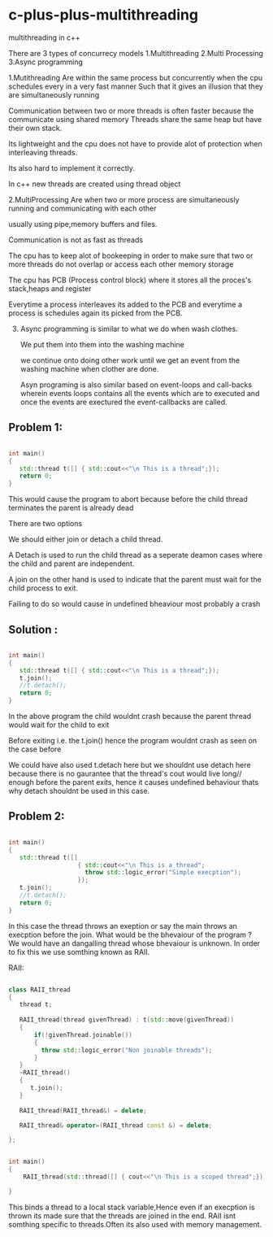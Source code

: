 # c-plus-plus-multithreading
multithreading in c++

There are 3 types of concurrecy models
1.Multithreading
2.Multi Processing
3.Async programming


1.Mutithreading
  Are within the same process but concurrently when the cpu schedules every in a very fast manner 
  Such that it gives an illusion that they are simultaneously running
  
  Communication between two or more threads is often faster because the communicate using shared memory
  Threads share the same heap but have their own stack.
 
  Its lightweight and the cpu does not have to provide alot of protection when interleaving threads.
  
  Its also hard to implement it correctly.

  In c++ new threads are created using thread object


2.MultiProcessing
  Are when two or more process are simultaneously running and communicating with each other

  usually using pipe,memory buffers and files.

  Communication is not as fast as threads 

  The cpu has to keep alot of bookeeping in order to make sure that two or more threads do not
  overlap or access each other memory storage
 
  The cpu has PCB (Process control block) where it stores all the proces's stack,heaps and register
  
  Everytime a process interleaves its added to the PCB and everytime a process is schedules again its picked from the PCB.

3. Async programming is similar to what we do when wash clothes. 

   We put them into them into the washing machine 

   we continue onto doing other work until we get an event from the washing machine when clother are done.
   
   Asyn programing is also similar based on event-loops and call-backs wherein events loops contains all the events which are to executed and once the events are exectured the event-callbacks are called.
  
## Problem 1:

```c++

int main()
{
   std::thread t([] { std::cout<<"\n This is a thread";});
   return 0;
}

```
This would cause the program to abort because before the child thread terminates the parent is already dead

There are two options 

We should either join or detach a child thread.

A Detach is used to run the child thread as a seperate deamon cases where the child and parent are independent.

A join on the other hand is used to indicate that the parent must wait for the child process to exit.

Failing to do so would cause in undefined bheaviour most probably a crash


## Solution :

```c++

int main()
{
   std::thread t([] { std::cout<<"\n This is a thread";});
   t.join();
   //t.detach();
   return 0;
}


```

In the above program the child wouldnt crash because the parent thread would wait for the child to exit

Before exiting i.e. the t.join() hence the program wouldnt crash as seen on the case before

We could have also used t.detach here but we shouldnt use detach here because there is no gaurantee that the thread's cout would live long// enough before the parent exits, hence it causes undefined behaviour thats why detach shouldnt be used in this case.

## Problem 2:

```c++

int main()
{
   std::thread t([] 
                   { std::cout<<"\n This is a thread";
                     throw std::logic_error("Simple execption");
                   });
   t.join();
   //t.detach();
   return 0;
}

```
In this case the thread throws an exeption or say the main throws an execption before the join.
What would be the bhevaiour of the program ?
We would have an dangalling thread whose bhevaiour is unknown.
In order to fix this we use somthing known as RAII.

RAII:

```c++

class RAII_thread 
{
   thread t;
   
   RAII_thread(thread givenThread) : t(std::move(givenThread))
   {
       if(!givenThread.joinable())
       {
         throw std::logic_error("Non joinable threads");
       }
   }
   ~RAII_thread()
   {
      t.join();
   }
 
   RAII_thread(RAII_thread&) = delete;

   RAII_thread& operator=(RAII_thread const &) = delete; 

};


int main()
{
    RAII_thread(std::thread([] { cout<<"\n This is a scoped thread";}););

}

```

This binds a thread to a local stack variable,Hence even if an execption is thrown its made sure that the threads are joined in the end.
RAII isnt somthing specific to threads.Often its also used with memory management. 






